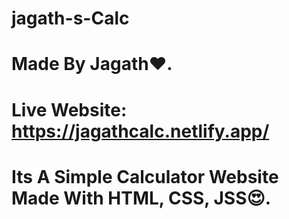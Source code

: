 # jagath-s-Calc
# Made By Jagath❤.
# Live Website: https://jagathcalc.netlify.app/
# Its A Simple Calculator Website Made With HTML, CSS, JSS😍.
